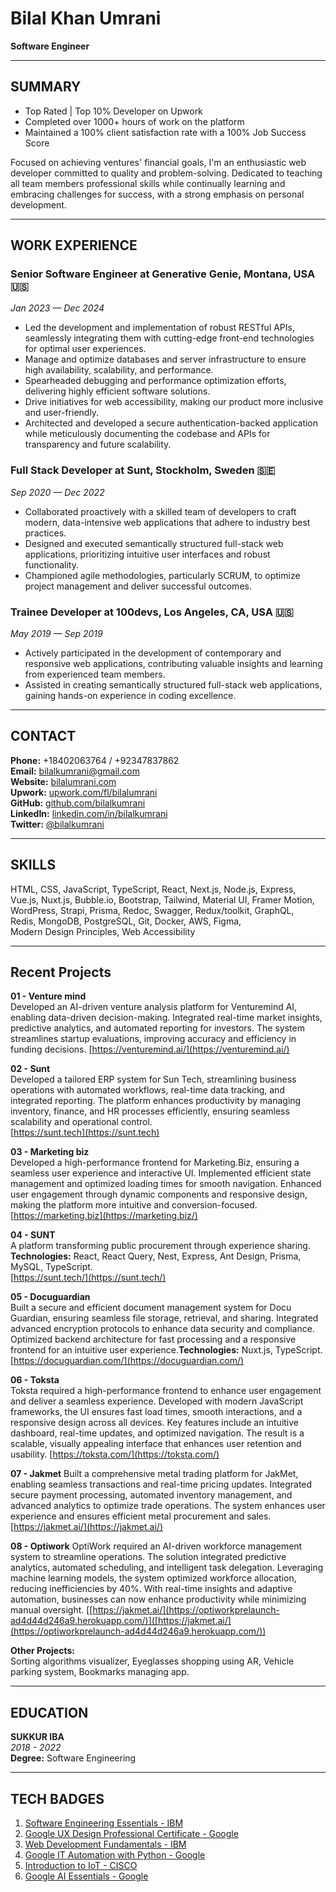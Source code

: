 # Bilal Khan Umrani
**Software Engineer**

---

## SUMMARY

- Top Rated | Top 10% Developer on Upwork  
- Completed over 1000+ hours of work on the platform  
- Maintained a 100% client satisfaction rate with a 100% Job Success Score  

Focused on achieving ventures' financial goals, I'm an enthusiastic web developer committed to quality and problem-solving. Dedicated to teaching all team members professional skills while continually learning and embracing challenges for success, with a strong emphasis on personal development.

---

## WORK EXPERIENCE

### Senior Software Engineer at Generative Genie, Montana, USA 🇺🇸
*Jan 2023 — Dec 2024*

- Led the development and implementation of robust RESTful APIs, seamlessly integrating them with cutting-edge front-end technologies for optimal user experiences.  
- Manage and optimize databases and server infrastructure to ensure high availability, scalability, and performance.  
- Spearheaded debugging and performance optimization efforts, delivering highly efficient software solutions.  
- Drive initiatives for web accessibility, making our product more inclusive and user-friendly.  
- Architected and developed a secure authentication-backed application while meticulously documenting the codebase and APIs for transparency and future scalability.

### Full Stack Developer at Sunt, Stockholm, Sweden 🇸🇪
*Sep 2020 — Dec 2022*

- Collaborated proactively with a skilled team of developers to craft modern, data-intensive web applications that adhere to industry best practices.  
- Designed and executed semantically structured full-stack web applications, prioritizing intuitive user interfaces and robust functionality.  
- Championed agile methodologies, particularly SCRUM, to optimize project management and deliver successful outcomes.

### Trainee Developer at 100devs, Los Angeles, CA, USA  🇺🇸
*May 2019 — Sep 2019*

- Actively participated in the development of contemporary and responsive web applications, contributing valuable insights and learning from experienced team members.  
- Assisted in creating semantically structured full-stack web applications, gaining hands-on experience in coding excellence.

---

## CONTACT

**Phone:** +18402063764 / +92347837862  
**Email:** [bilalkumrani@gmail.com](mailto:bilalkumrani@gmail.com)  
**Website:** [bilalumrani.com](https://www.bilalumrani.com)  
**Upwork:** [upwork.com/fl/bilalumrani](http://upwork.com/fl/bilalumrani)  
**GitHub:** [github.com/bilalkumrani](https://github.com/bilalkumrani)  
**LinkedIn:** [linkedin.com/in/bilalkumrani](http://linkedin.com/in/bilalkumrani)  
**Twitter:** [@bilalkumrani](http://twitter.com/bilalkumrani)

---

## SKILLS

HTML, CSS, JavaScript, TypeScript, React, Next.js, Node.js, Express,  
Vue.js, Nuxt.js, Bubble.io, Bootstrap, Tailwind, Material UI, Framer Motion,  
WordPress, Strapi, Prisma, Redoc, Swagger, Redux/toolkit, GraphQL,  
Redis, MongoDB, PostgreSQL, Git, Docker, AWS, Figma,  
Modern Design Principles, Web Accessibility

---

## Recent Projects

**01 - Venture mind**  
Developed an AI-driven venture analysis platform for Venturemind AI, enabling data-driven decision-making. Integrated real-time market insights, predictive analytics, and automated reporting for investors. The system streamlines startup evaluations, improving accuracy and efficiency in funding decisions.
[https://venturemind.ai/](https://venturemind.ai/)

**02 - Sunt**  
Developed a tailored ERP system for Sun Tech, streamlining business operations with automated workflows, real-time data tracking, and integrated reporting. The platform enhances productivity by managing inventory, finance, and HR processes efficiently, ensuring seamless scalability and operational control.   
[https://sunt.tech](https://sunt.tech)

**03 - Marketing biz**  
Developed a high-performance frontend for Marketing.Biz, ensuring a seamless user experience and interactive UI. Implemented efficient state management and optimized loading times for smooth navigation. Enhanced user engagement through dynamic components and responsive design, making the platform more intuitive and conversion-focused.
[https://marketing.biz](https://marketing.biz/)

**04 - SUNT**  
A platform transforming public procurement through experience sharing.  
**Technologies:** React, React Query, Nest, Express, Ant Design, Prisma, MySQL, TypeScript.  
[https://sunt.tech/](https://sunt.tech/)

**05 - Docuguardian**  
Built a secure and efficient document management system for Docu Guardian, ensuring seamless file storage, retrieval, and sharing. Integrated advanced encryption protocols to enhance data security and compliance. Optimized backend architecture for fast processing and a responsive frontend for an intuitive user experience.**Technologies:** Nuxt.js, TypeScript.
[https://docuguardian.com/](https://docuguardian.com/)

**06 - Toksta**  
Toksta required a high-performance frontend to enhance user engagement and deliver a seamless experience. Developed with modern JavaScript frameworks, the UI ensures fast load times, smooth interactions, and a responsive design across all devices. Key features include an intuitive dashboard, real-time updates, and optimized navigation. The result is a scalable, visually appealing interface that enhances user retention and usability.
[https://toksta.com/](https://toksta.com/)

**07 - Jakmet**
Built a comprehensive metal trading platform for JakMet, enabling seamless transactions and real-time pricing updates. Integrated secure payment processing, automated inventory management, and advanced analytics to optimize trade operations. The system enhances user experience and ensures efficient metal procurement and sales.  
[https://jakmet.ai/](https://jakmet.ai/)

**08 - Optiwork**
OptiWork required an AI-driven workforce management system to streamline operations. The solution integrated predictive analytics, automated scheduling, and intelligent task delegation. Leveraging machine learning models, the system optimized workforce allocation, reducing inefficiencies by 40%. With real-time insights and adaptive automation, businesses can now enhance productivity while minimizing manual oversight.
[[https://jakmet.ai/](https://optiworkprelaunch-ad4d44d246a9.herokuapp.com/)]([https://jakmet.ai/](https://optiworkprelaunch-ad4d44d246a9.herokuapp.com/))



**Other Projects:**  
Sorting algorithms visualizer, Eyeglasses shopping using AR, Vehicle parking system, Bookmarks managing app.

---

## EDUCATION

**SUKKUR IBA**  
*2018 - 2022*  
**Degree:** Software Engineering

---

## TECH BADGES

1. [Software Engineering Essentials - IBM](https://www.credly.com/badges/cb3f775d-c245-4c38-b57c-f12a42b44cee/public_url)  
2. [Google UX Design Professional Certificate - Google](https://www.credly.com/badges/8dcc6490-7e48-48f6-9462-919ba3eac5e5/public_url)  
3. [Web Development Fundamentals - IBM](https://www.credly.com/badges/dc9fc30e-3fe3-4123-83cb-09c9b7caab76/public_url)  
4. [Google IT Automation with Python - Google](https://www.credly.com/badges/458eda0d-119a-4837-9b16-0ac07d4d4b05/public_url)  
5. [Introduction to IoT - CISCO](https://www.credly.com/badges/d7797958-0f6c-4b67-ba4c-8f9f6d157c6f/public_url)  
6. [Google AI Essentials - Google](https://www.credly.com/badges/228b258d-ab21-49a7-8686-45b8d209abdb/public_url)

